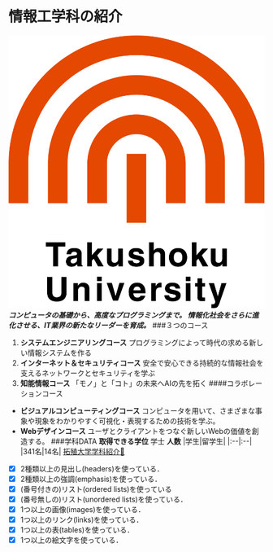 # 情報工学科の紹介
<!-- Markdown記法を使って学科の紹介ページを作る -->
![学科紹介](logo.png)
***コンピュータの基礎から、高度なプログラミングまで。
情報化社会をさらに進化させる、IT業界の新たなリーダーを育成。***
###３つのコース
1. **システムエンジニアリングコース**
   プログラミングによって時代の求める新しい情報システムを作る
1. **インターネット＆セキュリティコース**
   安全で安心できる持続的な情報社会を支えるネットワークとセキュリティを学ぶ
1. **知能情報コース**
   「モノ」と「コト」の未来へAIの先を拓く
####コラボレーションコース
- **ビジュアルコンピューティングコース**
  コンピュータを用いて、さまざまな事象や現象をわかりやすく可視化・表現するための技術を学ぶ。
- **Webデザインコース**
  ユーザとクライアントをつなぐ新しいWebの価値を創造する。
###学科DATA
**取得できる学位** 学士
**人数**
|学生|留学生|
|:--|:--|
|341名|14名|
[拓殖大学学科紹介:school:](https://feng.takushoku-u.ac.jp/course/cs/introduction.html)
<!-- この部分より上に記述を追加して下のチェックボックスで確認する -->
- [x] 2種類以上の見出し(headers)を使っている．
- [x] 2種類以上の強調(emphasis)を使っている．
- [x] (番号付きの)リスト(ordered lists)を使っている
- [x] (番号無しの)リスト(unordered lists)を使っている．
- [x] 1つ以上の画像(images)を使っている．
- [x] 1つ以上のリンク(links)を使っている．
- [x] 1つ以上の表(tables)を使っている．
- [x] 1つ以上の絵文字を使っている．
